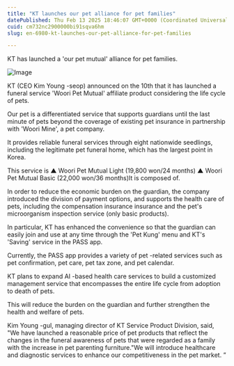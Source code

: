 ```yaml
---
title: "KT launches our pet alliance for pet families"
datePublished: Thu Feb 13 2025 18:46:07 GMT+0000 (Coordinated Universal Time)
cuid: cm732nc2900000bi91sqva6hm
slug: en-6980-kt-launches-our-pet-alliance-for-pet-families

---
```



KT has launched a 'our pet mutual' alliance for pet families.

![Image](https://cdn.hashnode.com/res/hashnode/image/upload/v1739434928783/b257818c-4d53-482c-ae11-d079ac79a691.jpeg)

KT (CEO Kim Young -seop) announced on the 10th that it has launched a funeral service 'Woori Pet Mutual' affiliate product considering the life cycle of pets.

Our pet is a differentiated service that supports guardians until the last minute of pets beyond the coverage of existing pet insurance in partnership with 'Woori Mine', a pet company.

It provides reliable funeral services through eight nationwide seedlings, including the legitimate pet funeral home, which has the largest point in Korea.

This service is ▲ Woori Pet Mutual Light (19,800 won/24 months) ▲ Woori Pet Mutual Basic (22,000 won/36 months)It is composed of.

In order to reduce the economic burden on the guardian, the company introduced the division of payment options, and supports the health care of pets, including the compensation insurance insurance and the pet's microorganism inspection service (only basic products).

In particular, KT has enhanced the convenience so that the guardian can easily join and use at any time through the 'Pet Kung' menu and KT's 'Saving' service in the PASS app.

Currently, the PASS app provides a variety of pet -related services such as pet confirmation, pet care, pet tax zone, and pet calendar.

KT plans to expand AI -based health care services to build a customized management service that encompasses the entire life cycle from adoption to death of pets.

This will reduce the burden on the guardian and further strengthen the health and welfare of pets.

Kim Young -gul, managing director of KT Service Product Division, said, "We have launched a reasonable price of pet products that reflect the changes in the funeral awareness of pets that were regarded as a family with the increase in pet parenting furniture."We will introduce healthcare and diagnostic services to enhance our competitiveness in the pet market. ”